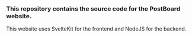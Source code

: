<h3> This repository contains the source code for the PostBoard website. </h3>

<p> This website uses SvelteKit for the frontend and NodeJS for the backend.</p>
